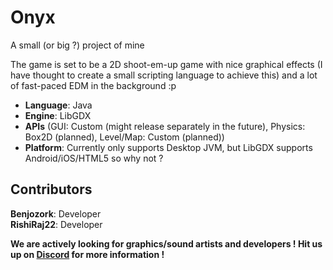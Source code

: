 # Onyx
A small (or big ?) project of mine

The game is set to be a 2D shoot-em-up game with nice graphical effects (I have thought to create a small scripting language to achieve this) and a lot of fast-paced EDM in the background :p

* **Language**: Java
* **Engine**: LibGDX
* **APIs** (GUI: Custom (might release separately in the future), Physics: Box2D (planned), Level/Map: Custom (planned))
* **Platform**: Currently only supports Desktop JVM, but LibGDX supports Android/iOS/HTML5 so why not ?

## Contributors
**Benjozork**: Developer  
**RishiRaj22**: Developer  

**We are actively looking for graphics/sound artists and developers ! Hit us up on [Discord](https://discord.gg/gqhcbRP) for more information !**
